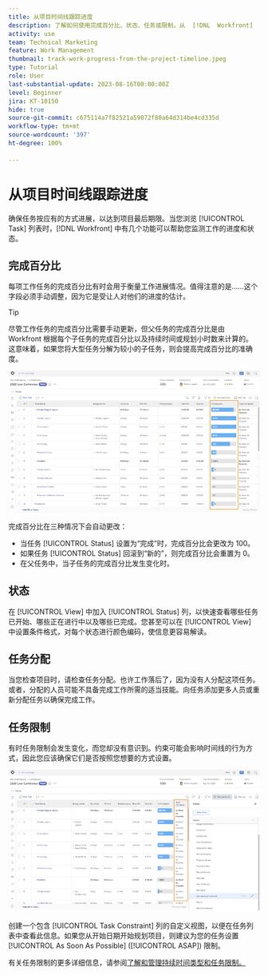 ```yaml
---
title: 从项目时间线跟踪进度
description: 了解如何使用完成百分比、状态、任务或限制，从  [!DNL  Workfront]  中的项目时间线跟踪工作进度。
activity: use
team: Technical Marketing
feature: Work Management
thumbnail: track-work-progress-from-the-project-timeline.jpeg
type: Tutorial
role: User
last-substantial-update: 2023-08-16T00:00:00Z
level: Beginner
jira: KT-10150
hide: true
source-git-commit: c675114a7f82521a59072f80a64d314be4cd335d
workflow-type: tm+mt
source-wordcount: '397'
ht-degree: 100%

---
```


# 从项目时间线跟踪进度

确保任务按应有的方式进展，以达到项目最后期限。当您浏览 [!UICONTROL Task] 列表时，[!DNL  Workfront] 中有几个功能可以帮助您监测工作的进度和状态。

## 完成百分比

每项工作任务的完成百分比有时会用于衡量工作进展情况。值得注意的是......这个字段必须手动调整，因为它是受让人对他们的进度的估计。

>[!TIP]
>
>尽管工作任务的完成百分比需要手动更新，但父任务的完成百分比是由 Workfront 根据每个子任务的完成百分比以及持续时间或规划小时数来计算的。这意味着，如果您将大型任务分解为较小的子任务，则会提高完成百分比的准确度。


![显示 [!UICONTROL Percent Complete] 列的项目任务列表](assets/planner-fund-task-percent-complete.png)

完成百分比在三种情况下会自动更改：

* 当任务 [!UICONTROL Status] 设置为“完成”时，完成百分比会更改为 100。
* 如果任务 [!UICONTROL Status] 回滚到“新的”，则完成百分比会重置为 0。
* 在父任务中，当子任务的完成百分比发生变化时。

## 状态

在 [!UICONTROL View] 中加入 [!UICONTROL Status] 列，以快速查看哪些任务已开始、哪些正在进行中以及哪些已完成。您甚至可以在 [!UICONTROL View] 中设置条件格式，对每个状态进行颜色编码，使信息更容易解读。

## 任务分配

当您检查项目时，请检查任务分配。也许工作落后了，因为没有人分配这项任务。或者，分配的人员可能不具备完成工作所需的适当技能。向任务添加更多人员或重新分配任务以确保完成工作。

## 任务限制

有时任务限制会发生变化，而您却没有意识到。约束可能会影响时间线的行为方式，因此您应该确保它们是否按照您想要的方式设置。

![显示任务限制列的项目任务列表](assets/planner-fund-task-constraint.png)

创建一个包含 [!UICONTROL Task Constraint] 列的自定义视图，以便在任务列表中查看此信息。如果您从开始日期开始规划项目，则建议为您的任务设置 [!UICONTROL As Soon As Possible] ([!UICONTROL ASAP]) 限制。

有关任务限制的更多详细信息，请参阅[了解和管理持续时间类型和任务限制。](https://experienceleague.adobe.com/docs/workfront-learn/tutorials-workfront/manage-work/intermediate-projects/understand-and-manage-duration-types-and-task-constraints.html)
